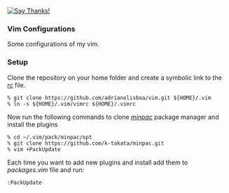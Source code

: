 [![Say Thanks!](https://img.shields.io/badge/Say%20Thanks-!-1EAEDB.svg)](https://saythanks.io/to/adrianolisboa)

### Vim Configurations

Some configurations of my vim.

### Setup

Clone the repository on your home folder and create a symbolic link to the [*rc*](https://en.wikipedia.org/wiki/Configuration_file) file.

    % git clone https://github.com/adrianolisboa/vim.git ${HOME}/.vim
    % ln -s ${HOME}/.vim/vimrc ${HOME}/.vimrc

Now run the following commands to clone [*minpac*](https://github.com/k-takata/minpac) package manager and install the plugins

    % cd ~/.vim/pack/minpac/opt
    % git clone https://github.com/k-takata/minpac.git
    % vim +PackUpdate

Each time you want to add new plugins and install add them to *packages.vim* file and run:

    :PackUpdate

